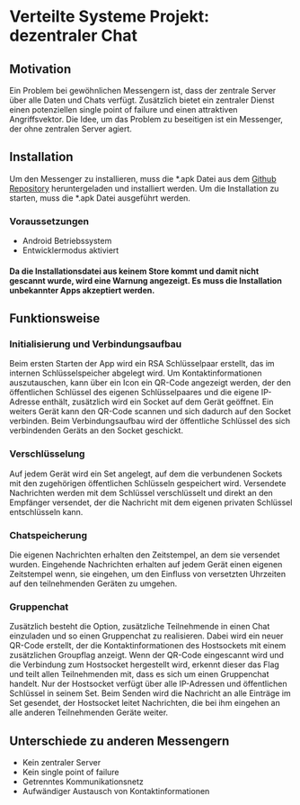 # Verteilte Systeme Projekt: dezentraler Chat

## Motivation
Ein Problem bei gewöhnlichen Messengern ist, dass der zentrale Server über alle Daten und Chats verfügt. Zusätzlich bietet ein zentraler Dienst einen potenziellen single point of failure und einen attraktiven Angriffsvektor. Die Idee, um das Problem zu beseitigen ist ein Messenger, der ohne zentralen Server agiert. 
## Installation
Um den Messenger zu installieren, muss die *.apk Datei aus dem [Github Repository](https://github.com/uHrsch/verteilte-systeme/releases) heruntergeladen und installiert werden. Um die Installation zu starten, muss die *.apk Datei ausgeführt werden.
### Voraussetzungen
 - Android Betriebssystem
 - Entwicklermodus aktiviert

#### Da die Installationsdatei aus keinem Store kommt und damit nicht gescannt wurde, wird eine Warnung angezeigt. Es muss die Installation unbekannter Apps akzeptiert werden.

## Funktionsweise
### Initialisierung und Verbindungsaufbau
Beim ersten Starten der App wird ein RSA Schlüsselpaar erstellt, das im internen Schlüsselspeicher abgelegt wird. Um Kontaktinformationen auszutauschen, kann über ein Icon ein QR-Code angezeigt werden, der den öffentlichen Schlüssel des eigenen Schlüsselpaares und die eigene IP-Adresse enthält, zusätzlich wird ein Socket auf dem Gerät geöffnet. Ein weiters Gerät kann den QR-Code scannen und sich dadurch auf den Socket verbinden. Beim Verbindungsaufbau wird der öffentliche Schlüssel des sich verbindenden Geräts an den Socket geschickt.
### Verschlüsselung
Auf jedem Gerät wird ein Set angelegt, auf dem die verbundenen Sockets mit den zugehörigen öffentlichen Schlüsseln gespeichert wird. Versendete Nachrichten werden mit dem Schlüssel verschlüsselt und direkt an den Empfänger versendet, der die Nachricht mit dem eigenen privaten Schlüssel entschlüsseln kann.
### Chatspeicherung
Die eigenen Nachrichten erhalten den Zeitstempel, an dem sie versendet wurden. Eingehende Nachrichten erhalten auf jedem Gerät einen eigenen Zeitstempel wenn, sie eingehen, um den Einfluss von versetzten Uhrzeiten auf den teilnehmenden Geräten zu umgehen. 
### Gruppenchat
Zusätzlich besteht die Option, zusätzliche Teilnehmende in einen Chat einzuladen und so einen Gruppenchat zu realisieren. Dabei wird ein neuer QR-Code erstellt, der die Kontaktinformationen des Hostsockets mit einem zusätzlichen Groupflag anzeigt. Wenn der QR-Code eingescannt wird und die Verbindung zum Hostsocket hergestellt wird, erkennt dieser das Flag und teilt allen Teilnehmenden mit, dass es sich um einen Gruppenchat handelt. Nur der Hostsocket verfügt über alle IP-Adressen und öffentlichen Schlüssel in seinem Set. Beim Senden wird die Nachricht an alle Einträge im Set gesendet, der Hostsocket leitet Nachrichten, die bei ihm eingehen an alle anderen Teilnehmenden Geräte weiter.
## Unterschiede zu anderen Messengern
 - Kein zentraler Server
 - Kein single point of failure
 - Getrenntes Kommunikationsnetz
 - Aufwändiger Austausch von Kontaktinformationen
